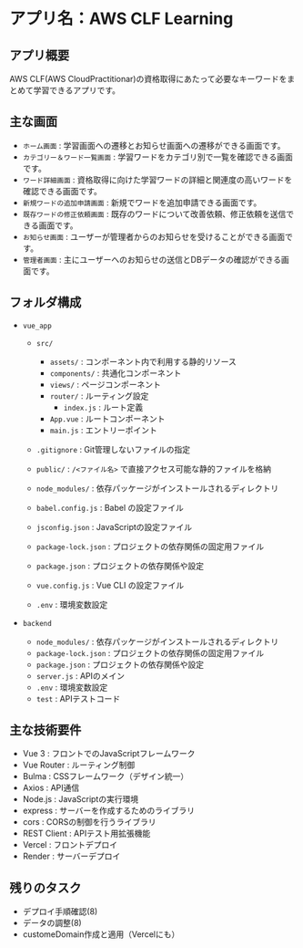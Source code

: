 # アプリ名：AWS CLF Learning

## アプリ概要

AWS CLF(AWS CloudPractitionar)の資格取得にあたって必要なキーワードをまとめて学習できるアプリです。 

## 主な画面

- `ホーム画面` : 学習画面への遷移とお知らせ画面への遷移ができる画面です。  
- `カテゴリー＆ワード一覧画面` : 学習ワードをカテゴリ別で一覧を確認できる画面です。  
- `ワード詳細画面` : 資格取得に向けた学習ワードの詳細と関連度の高いワードを確認できる画面です。  
- `新規ワードの追加申請画面` : 新規でワードを追加申請できる画面です。  
- `既存ワードの修正依頼画面` : 既存のワードについて改善依頼、修正依頼を送信できる画面です。  
- `お知らせ画面` : ユーザーが管理者からのお知らせを受けることができる画面です。  
- `管理者画面` : 主にユーザーへのお知らせの送信とDBデータの確認ができる画面です。  

## フォルダ構成

- `vue_app`
  - `src/`
    - `assets/` : コンポーネント内で利用する静的リソース  
    - `components/` : 共通化コンポーネント  
    - `views/` : ページコンポーネント  
    - `router/` : ルーティング設定  
      - `index.js` : ルート定義  
    - `App.vue` : ルートコンポーネント  
    - `main.js` : エントリーポイント  

  - `.gitignore` : Git管理しないファイルの指定  
  - `public/` : `/<ファイル名>` で直接アクセス可能な静的ファイルを格納  
  - `node_modules/` : 依存パッケージがインストールされるディレクトリ  
  - `babel.config.js` : Babel の設定ファイル  
  - `jsconfig.json` : JavaScriptの設定ファイル 
  - `package-lock.json` : プロジェクトの依存関係の固定用ファイル  
  - `package.json` : プロジェクトの依存関係や設定  
  - `vue.config.js` : Vue CLI の設定ファイル
  - `.env` : 環境変数設定

- `backend`
  - `node_modules/` : 依存パッケージがインストールされるディレクトリ 
  - `package-lock.json` : プロジェクトの依存関係の固定用ファイル  
  - `package.json` : プロジェクトの依存関係や設定 
  - `server.js` : APIのメイン
  - `.env` : 環境変数設定
  - `test` : APIテストコード

## 主な技術要件

- Vue 3 : フロントでのJavaScriptフレームワーク
- Vue Router : ルーティング制御
- Bulma : CSSフレームワーク（デザイン統一）
- Axios : API通信
- Node.js : JavaScriptの実行環境
- express : サーバーを作成するためのライブラリ  
- cors : CORSの制御を行うライブラリ  
- REST Client : APIテスト用拡張機能
- Vercel : フロントデプロイ
- Render : サーバーデプロイ

## 残りのタスク

- デプロイ手順確認(8)  
- データの調整(8)
- customeDomain作成と適用（Vercelにも）